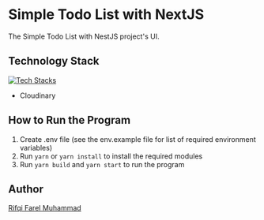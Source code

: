 # Simple Todo List with NextJS

The Simple Todo List with NestJS project's UI.

## Technology Stack

[![Tech Stacks](https://skillicons.dev/icons?i=nextjs,ts,tailwind)](https://skillicons.dev)

- Cloudinary

## How to Run the Program

1. Create .env file (see the env.example file for list of required environment variables)
2. Run `yarn` or `yarn install` to install the required modules
3. Run `yarn build` and `yarn start` to run the program

## Author

[Rifqi Farel Muhammad](https://github.com/rifqifarelmuhammad)
